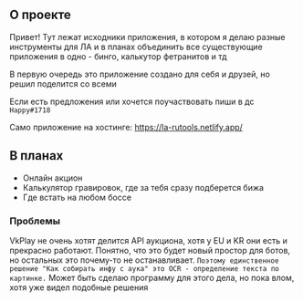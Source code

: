 ## О проекте

Привет! Тут лежат исходники приложения, в котором
я делаю разные инструменты для ЛА и в планах объединить все существующие приложения в одно - бинго, калькутор фетранитов
и тд

В первую очередь это приложение создано для себя и друзей, но решил поделится со всеми

Если есть предложения или хочется поучаствовать пиши в дс `Happy#1718`

Само приложение на хостинге: https://la-rutools.netlify.app/

## В планах

- Онлайн акцион
- Калькулятор гравировок, где за тебя сразу подберется бижа
- Где встать на любом боссе

### Проблемы

VkPlay не очень хотят делится API аукциона, хотя у EU и KR они есть
и прекрасно работают. Понятно, что это будет новый простор для ботов, но остальных это почему-то не останавливает.
`Поэтому единственное решение "Как собирать инфу с аука" это OCR - определение текста по картинке.`
Может быть сделаю программу для этого дела, но пока влом, хотя уже видел подобные решения
